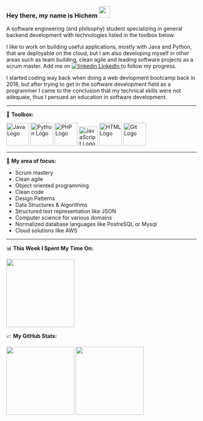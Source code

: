 ### Hey there, my name is Hichem <img src="https://raw.githubusercontent.com/MartinHeinz/MartinHeinz/master/wave.gif" width="30px">

A software engineering (and philsophy) student specializing in general backend development with technologies listed in the toolbox below.

I like to work on building useful applications, mostly with Java and Python, that are deployable on the cloud, but I am also developing myself in other areas such as team building, clean agile and leading software projects as a scrum master. Add me on <a href="https://www.linkedin.com/in/hichem-touati-134425165/" rel="nofollow noreferrer">
    <img src="https://i.stack.imgur.com/gVE0j.png" alt="linkedin"> LinkedIn
  </a>to follow my progress.
  
I started coding way back when doing a web devlopment bootcamp back in 2018, but after trying to get in the software development field as a programmer I came to the conclusion that my technical skills were not adequate, thus I persued an education in software development.

---

🧰 **Toolbox:**

<img src="https://cdn.worldvectorlogo.com/logos/java.svg" alt="Java Logo" width="60" height="60"/> <img src="https://cdn.worldvectorlogo.com/logos/python.svg" alt="Python Logo" width="60" height="60"/> <img src="https://cdn.worldvectorlogo.com/logos/php.svg" alt="PHP Logo" width="60" height="60"/> <img src="https://cdn.worldvectorlogo.com/logos/javascript.svg" alt="JavaScript Logo" width="50" height="50"/> <img src="https://cdn.worldvectorlogo.com/logos/html5.svg" alt="HTML Logo" width="60" height="60"/> <img src="https://cdn.worldvectorlogo.com/logos/git.svg" alt="Git Logo" width="60" height="60"/> 

---

🔭 **My area of focus:**
- Scrum mastery
- Clean agile
- Object oriented programming
- Clean code
- Design Patterns
- Data Structures & Algorithms
- Structured text representation like JSON
- Computer science for various domains
- Normalized database languages like PostreSQL or Mysql
- Cloud solutions like AWS

---

📊 **This Week I Spent My Time On:**

<img height="180em" src="https://github-readme-stats.vercel.app/api/wakatime?username=Htou&show_icons=true&hide_border=true&&count_private=true&include_all_commits=true" />


📈 **My GitHub Stats:**

<img height="180em" src="https://github-readme-stats.vercel.app/api?username=Htou&show_icons=true&hide_border=true&count_private=true&include_all_commits=true" /> <img height="180em" src="https://github-readme-stats.vercel.app/api/top-langs/?username=Htou&layout=compact&show_icons=true&hide_border=true&&count_private=true&include_all_commits=true" />

